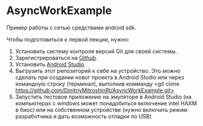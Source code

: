 # AsyncWorkExample

Пример работы с сетью средствами android sdk.

Чтобы подготовиться к первой лекции, нужно:
1) Установить систему контроля версий Git для своей системы.
2) Зарегистрироваться на [Github](https://github.com/).
3) Установить [Android Studio](https://developer.android.com/studio).
4) Выгрузить этот репозиторий к себе на устройство. Это можно сделать при создании новог проекта в Android Studio или через командную строку (терминал), выполнив комманду <git clone https://github.com/DmitriyMitroshinRt/AsyncWorkExample.git>
5) Запустить тестовое приложение на эмуляторе в Android Studio (на компьютерах с windows может понадобиться включение intel HAXM в биос) или на собственном устройстве (нужно включить режим разработчика и дать возможность отладки по USB)
